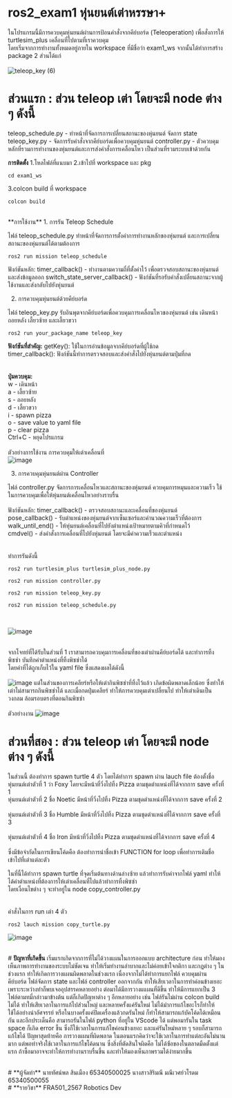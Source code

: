 # ros2_exam1 หุ่นยนต์เต่าหรรษา+<br>
ในโปรแกรมนี้มีการควบคุมหุ่นยนต์ผ่านการป้อนคำสั่งจากคีย์บอร์ด (Teleoperation) เพื่อสั่งการให้ turtlesim_plus เคลื่อนที่ไปตามที่เราควบคุม <br>
โดยเริ่มจากการทำงานทั้งหมดอยู่ภายใน workspace ที่มีชื่อว่า exam1_ws จากนั้นได้ทำการสร้าง package 2 ส่วนได้แก่<br>
<br>![teleop_key (6)](https://github.com/user-attachments/assets/bbe3560c-e75a-4ddc-89dd-29f3c641d3f4)

# **ส่วนแรก** : ส่วน teleop เต่า โดยจะมี node ต่าง ๆ ดังนี้
  teleop_schedule.py - ทำหน้าที่จัดการการเปลี่ยนสถานะของหุ่นยนต์ จัดการ state 
  teleop_key.py - จัดการรับคำสั่งจากคีย์บอร์ดเพื่อควบคุมหุ่นยนต์
  controller.py - ตัวควบคุมหลักที่รวมการทำงานของหุ่นยนต์และการส่งคำสั่งการเคลื่อนไหว เป็นส่วนที่รวมระบบเข้าด้วยกัน

  
**การติดตั้ง**
1.โหลไฟล์ที่แนบมา
2.เข้าไปที่ workspace และ pkg
```
cd exam1_ws
```
3.colcon build ที่ workspace
```
colcon build
```
<br>
**การใช้งาน**
1. การรัน Teleop Schedule

ไฟล์ teleop_schedule.py ทำหน้าที่จัดการการตั้งค่าการทำงานหลักของหุ่นยนต์ และการเปลี่ยนสถานะของหุ่นยนต์ได้ตามต้องการ
```
ros2 run mission teleop_schedule
```

ฟังก์ชันหลัก:
    timer_callback() - ทำงานตามความถี่ที่ตั้งค่าไว้ เพื่อตรวจสอบสถานะของหุ่นยนต์และส่งข้อมูลออก
    switch_state_server_callback() - ฟังก์ชันที่รอรับคำสั่งเปลี่ยนสถานะจากผู้ใช้งานและส่งกลับไปยังหุ่นยนต์

2. การควบคุมหุ่นยนต์ด้วยคีย์บอร์ด

ไฟล์ teleop_key.py รับอินพุตจากคีย์บอร์ดเพื่อควบคุมการเคลื่อนไหวของหุ่นยนต์ เช่น เดินหน้า ถอยหลัง เลี้ยวซ้าย และเลี้ยวขวา
```
ros2 run your_package_name teleop_key
```

**ฟังก์ชันที่สำคัญ:**
  getKey(): ใช้ในการอ่านข้อมูลจากคีย์บอร์ดที่ผู้ใช้กด<br>
  timer_callback(): ฟังก์ชันนี้ทำการตรวจสอบและส่งคำสั่งไปยังหุ่นยนต์ตามปุ่มที่กด<br>
<br>
<br>**ปุ่มควบคุม:** <br>
    w - เดินหน้า<br>
    a - เลี้ยวซ้าย<br>
    s - ถอยหลัง<br>
    d - เลี้ยวขวา<br>
    i - spawn pizza<br>
    o - save value to yaml file<br>
    p - clear pizza <br>
    Ctrl+C - หยุดโปรแกรม<br><br>
ตัวอย่างการใช้งาน การควบคุมให้เต่าเคลื่อนที่ <br>
![image](https://github.com/user-attachments/assets/7a163466-f985-4b6f-8ca8-200b590d1ea5)

3. การควบคุมหุ่นยนต์ผ่าน Controller

ไฟล์ controller.py จัดการการเคลื่อนไหวและสถานะของหุ่นยนต์ ควบคุมการหมุนและความเร็ว ใช้ในการควบคุมเพื่อให้หุ่นยนต์เคลื่อนไหวอย่างราบรื่น<br>
<br>ฟังก์ชันหลัก:
    timer_callback() - ตรวจสอบสถานะและเคลื่อนที่ของหุ่นยนต์<br>
    pose_callback() - รับตำแหน่งของหุ่นยนต์จากเซ็นเซอร์และคำนวณความเร็วที่ต้องการ<br>
    walk_until_end() - ให้หุ่นยนต์เคลื่อนที่ไปยังตำแหน่งเป้าหมายตามคิวที่กำหนดไว้<br>
    cmdvel() - ส่งคำสั่งการเคลื่อนที่ไปยังหุ่นยนต์ โดยจะมีค่าความเร็วและตำแหน่ง<br><br>
<br>ทำการรันดังนี้
```
ros2 run turtlesim_plus turtlesim_plus_node.py
```
```
ros2 run mission controller.py
```
```
ros2 run mission teleop_key.py
```
```
ros2 run mission teleop_schedule.py
```
<br>

![image](https://github.com/user-attachments/assets/fb1a20a7-dcf0-46b5-a9c0-13352bd9898b)

<br>จากโจทย์ที่ได้รับในส่วนที่ 1  เราสามารถควบคุมการเคลื่อนที่ของเต่าผ่านคีย์บอร์ดได้ และทำการทิ้งพิซซ่า บันทึกค่าตำแหน่งที่ทิ้งพิซซ่าได้ <br> โดยค่าที่ได้ถูกเก็บไว้ใน yaml file ซึ่งแสดงผลได้ดังนี้<br>
<br>![image](https://github.com/user-attachments/assets/4ba71c06-2962-45ab-8f95-47b3f4546903)
แต่ในส่วนของการเคลียร์หรือให้เต่ากินพิซซ่าที่ทิ้งไว้แล้ว เกิดข้อผิดพลาดเล็กน้อย ซึ่งทำให้เต่าไม่สามารถกินพิซซ่าได้ และเมื่อกดปุ่มเคลียร์ ทำให้การควบคุมเต่าเปลี่ยนไป ทำให้เต่าเดินเป็นวงกลม ล้อมรอบตรงที่ตอนกินพิซซ่า<br>
<br>ตัวอย่างงาน ![image](https://github.com/user-attachments/assets/f2fc1413-b0c7-4733-9f01-b06b051ef7d3)




# **ส่วนที่สอง** : ส่วน teleop เต่า โดยจะมี node ต่าง ๆ ดังนี้
ในส่วนนี้ ต้องทำการ spawn turtle 4 ตัว โดยได้ทำการ spawn ผ่าน lauch file ต้องตั้งชื่อ<br>หุ่นยนต์เต่าตัวที่ 1 ว่า Foxy โดยจะมีหน้าที่วิ่งไปทิ้ง Pizza ตามชุดตำแหน่งที่ได้จากการ save ครั้งที่ 1
<br>หุ่นยนต์เต่าตัวที่ 2 ชื่อ Noetic มีหน้าที่วิ่งไปทิ้ง Pizza ตามชุดตำแหน่งที่ได้จากการ save ครั้งที่ 2<br>
<br>หุ่นยนต์เต่าตัวที่ 3 ชื่อ Humble มีหน้าที่วิ่งไปทิ้ง Pizza ตามชุดตำแหน่งที่ได้จากการ save ครั้งที่ 3<br>
<br>หุ่นยนต์เต่าตัวที่ 4 ชื่อ Iron มีหน้าที่วิ่งไปทิ้ง Pizza ตามชุดตำแหน่งที่ได้จากการ save ครั้งที่ 4<br>
<br>ซึ่งมีข้อจำกัดในการเขียนโค้ดคือ ต้องทำการนำชื่อเข้า FUNCTION for loop เพื่อทำการเติมชื่อเข้าไปที่เต่าแต่ละตัว<br>

ในที่นี้ได้ทำการ spawn turtle ที่จุดเริ่มต้นทางด้านล่างซ้าย แล้วทำการรับค่าจากไฟล์ yaml ทำให้ได้ค่าตำแหน่งที่ต้องการให้เต่าเคลื่อนที่ไปแล้วทำการทิ้งพิซซ่า<br> โดยเงื่อนไขต่าง ๆ จะทำอยู่ใน node copy_controller.py<br>
<br>
<br>คำสั่งในการ run เต่า 4 ตัว
```
ros2 lauch mission copy_turtle.py
```
![image](https://github.com/user-attachments/assets/dafd4992-23c2-4f79-945f-ff5990dd0d9e)
<br>

<br># **ปัญหาที่เกิดขึ้น**
เริ่มแรกเกิดจากการที่ไม่ได้วางแผนในการออกแบบ architecture ก่อน ทำให้มองเห็นภาพการทำงานของระบบไม่ชัดเจน ทำให้เริ่มทำงานลำบากและไม่ค่อยเข้าใจกติกา และกฎต่าง ๆ ในช่วงแรก ทำให้เกิดการวางแผนผิดพลาดในช่วงแรก เนื่องจากไม่ได้ทำการแยกไฟล์ ควบคุมผ่านคีย์บอร์ด ไฟล์จัดการ state และไฟล์ controller ออกจากกัน ทำให้เสียเวลาในการทำค่อนข้างเยอะ เพราะระหว่างทำก็พบเจออุปสรรคหลายอย่าง ต่อมาได้มีการวางแแผนที่ดีขึ้น ทำให้มีการแยกเป็น 3 ไฟล์ตามทมี่กล่าวมาข้างต้น แต่ก็เกิดปัญหาต่าง ๆ อีกหลายอย่าง เช่น ไฟล์รันไม่ผ่าน colcon build ไม่ได้ ทำให้เสียเวลาในการแก้ไปส่วนใหญ่ และหลายครั้งแค่รันใหม่ ไม่ได้มำการแก้ไขอะไรก็ทำให้ใช้ได้อย่างน่าอัศจรรย์ หรือในบางครั้งแค่ปิดเครื่องแล้วกดรันใหม่ ก็ทำให้สามารถแก้บัคโค้ดได้เหมือนกัน และอีกประเด็นคือ สามารถรันในไฟล์ python ที่อยู่ใน VScode ได้ แต่พอมารันใน task space ก็เกิด error ขึ้น ซึ่งก็ใช้เวลาในการแก้ไขค่อนข้างเยอะ และแค่รันใหม่หลาย ๆ รอบก็สามารถแก้ไขได้ ปัญหาสุดท้ายคือ การวางแผนที่ผิดพลาด ในตอนแรกคิดว่าจะใช้เวลาในการทำแต่ละอันไม่นานมาก แต่พอทำจริงใช้เวลาในการแก้ไขโค้ดนาน ซึ่งสิ่งที่ตัดสินใจผิดคือ ไม่ได้ซ์้อของในตลาดมืดตั้งแต่แรก ถ้าซื้อมาอาจจะทำให้การทำงานราบรื่นขึ้น และทำให้มองเห็นภาพรวมได้ง่ายมากขึ้น


<br>
# **ผู้จัดทำ**
นายทัศน์พล สินเมือง 65340500025
นางสาวสิริมณี มณีเวศย์วโรดม 65340500055
<br>
# **รายวิชา** 
FRA501_2567 Robotics Dev
